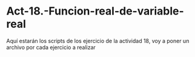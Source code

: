 # Act-18.-Funcion-real-de-variable-real
Aquí estarán los scripts de los ejercicio de la actividad 18, voy a poner un archivo por cada ejercicio a realizar
